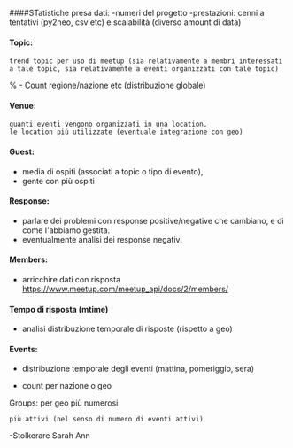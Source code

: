 ####STatistiche presa dati:
-numeri del progetto
-prestazioni: cenni a tentativi (py2neo, csv etc) e scalabilità (diverso amount di data) 



#### Topic: 
	trend topic per uso di meetup (sia relativamente a membri interessati a tale topic, sia relativamente a eventi organizzati con tale topic)

	

% - Count regione/nazione etc (distribuzione globale) 

#### Venue: 
	quanti eventi vengono organizzati in una location, 
	le location più utilizzate (eventuale integrazione con geo)


#### Guest: 
- media di ospiti (associati a topic o tipo di evento), 
- gente con più ospiti


#### Response: 
- parlare dei problemi con response positive/negative che cambiano, e di come l'abbiamo gestita.
- eventualmente analisi dei response negativi


#### Members:
- arricchire dati con risposta https://www.meetup.com/meetup_api/docs/2/members/



#### Tempo di risposta (mtime)
- analisi distribuzione temporale di risposte (rispetto a geo)

#### Events:
	
- distribuzione temporale degli eventi (mattina, pomeriggio, sera)
	
- count per nazione o geo


Groups:
	per geo
	più numerosi

	più attivi (nel senso di numero di eventi attivi)



-Stolkerare Sarah Ann



